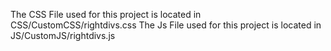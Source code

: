 The CSS File used for this project is located in CSS/CustomCSS/rightdivs.css
The Js File used for this project is located in JS/CustomJS/rightdivs.js
